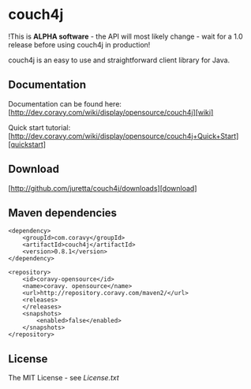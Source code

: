 couch4j
=======

!This is **ALPHA software** - the API will most likely change - wait for a 1.0 release before using couch4j in production!

couch4j is an easy to use and straightforward client library for Java.

Documentation
-------------

Documentation can be found here:  
[http://dev.coravy.com/wiki/display/opensource/couch4j][wiki]

Quick start tutorial:  
[http://dev.coravy.com/wiki/display/opensource/couch4j+Quick+Start][quickstart]

Download
--------

[http://github.com/juretta/couch4j/downloads][download]


Maven dependencies
------------------

	<dependency>
    	<groupId>com.coravy</groupId>
    	<artifactId>couch4j</artifactId>
    	<version>0.8.1</version>
	</dependency>
	
	<repository>
	    <id>coravy-opensource</id>
	    <name>coravy. opensource</name>
	    <url>http://repository.coravy.com/maven2/</url>
	    <releases>
	    </releases>
	    <snapshots>
	        <enabled>false</enabled>
	    </snapshots>
	</repository>
	
License
-------

The MIT License - see *License.txt*


[wiki]: http://dev.coravy.com/wiki/display/opensource/couch4j  "couch4j documentation"
[quickstart]: http://dev.coravy.com/wiki/display/opensource/couch4j+Quick+Start "5 minute quickstart"
[download]: http://github.com/juretta/couch4j/downloads "Downloads"